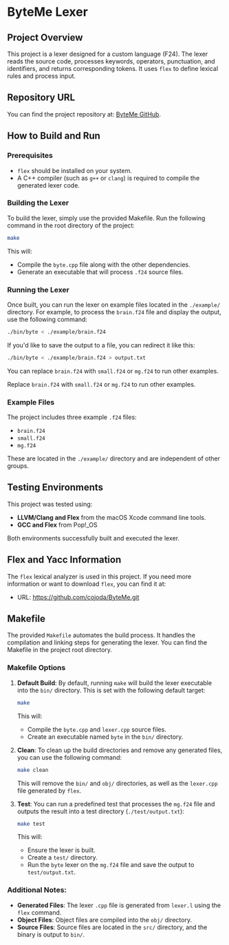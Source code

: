 # ByteMe Lexer

## Project Overview
This project is a lexer designed for a custom language (F24). The lexer reads the source code, processes keywords, operators, punctuation, and identifiers, and returns corresponding tokens. It uses `flex` to define lexical rules and process input.

## Repository URL
You can find the project repository at: [ByteMe GitHub](https://github.com/cojoda/ByteMe.git).

## How to Build and Run

### Prerequisites
- `flex` should be installed on your system.
- A C++ compiler (such as `g++` or `clang`) is required to compile the generated lexer code.

### Building the Lexer
To build the lexer, simply use the provided Makefile. Run the following command in the root directory of the project:

```bash
make
```

This will:
- Compile the `byte.cpp` file along with the other dependencies.
- Generate an executable that will process `.f24` source files.

### Running the Lexer
Once built, you can run the lexer on example files located in the `./example/` directory. For example, to process the `brain.f24` file and display the output, use the following command:

```bash
./bin/byte < ./example/brain.f24
```

If you'd like to save the output to a file, you can redirect it like this:

```bash
./bin/byte < ./example/brain.f24 > output.txt
```

You can replace `brain.f24` with `small.f24` or `mg.f24` to run other examples.

Replace `brain.f24` with `small.f24` or `mg.f24` to run other examples.

### Example Files
The project includes three example `.f24` files:
- `brain.f24`
- `small.f24`
- `mg.f24`

These are located in the `./example/` directory and are independent of other groups.

## Testing Environments
This project was tested using:
- **LLVM/Clang and Flex** from the macOS Xcode command line tools.
- **GCC and Flex** from Pop!_OS

Both environments successfully built and executed the lexer.

## Flex and Yacc Information
The `flex` lexical analyzer is used in this project. If you need more information or want to download `flex`, you can find it at:  
- URL: https://github.com/cojoda/ByteMe.git

## Makefile
The provided `Makefile` automates the build process. It handles the compilation and linking steps for generating the lexer. You can find the Makefile in the project root directory.

### **Makefile Options**

1. **Default Build**: 
   By default, running `make` will build the lexer executable into the `bin/` directory. This is set with the following default target:
   ```bash
   make
   ```
   This will:
   - Compile the `byte.cpp` and `lexer.cpp` source files.
   - Create an executable named `byte` in the `bin/` directory.

2. **Clean**:
   To clean up the build directories and remove any generated files, you can use the following command:
   ```bash
   make clean
   ```
   This will remove the `bin/` and `obj/` directories, as well as the `lexer.cpp` file generated by `flex`.

3. **Test**:
   You can run a predefined test that processes the `mg.f24` file and outputs the result into a test directory (`./test/output.txt`):
   ```bash
   make test
   ```
   This will:
   - Ensure the lexer is built.
   - Create a `test/` directory.
   - Run the `byte` lexer on the `mg.f24` file and save the output to `test/output.txt`.

### Additional Notes:
- **Generated Files**: The lexer `.cpp` file is generated from `lexer.l` using the `flex` command.
- **Object Files**: Object files are compiled into the `obj/` directory.
- **Source Files**: Source files are located in the `src/` directory, and the binary is output to `bin/`.

